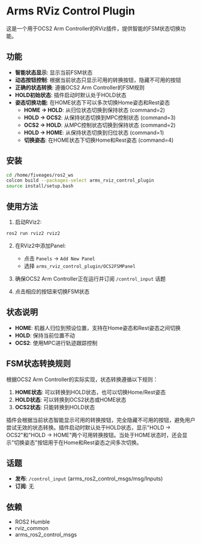 # Arms RViz Control Plugin

这是一个用于OCS2 Arm Controller的RViz插件，提供智能的FSM状态切换功能。

## 功能

- **智能状态显示**: 显示当前FSM状态
- **动态按钮控制**: 根据当前状态只显示可用的转换按钮，隐藏不可用的按钮
- **正确的状态转换**: 遵循OCS2 Arm Controller的FSM规则
- **HOLD初始状态**: 插件启动时默认处于HOLD状态
- **姿态切换功能**: 在HOME状态下可以多次切换Home姿态和Rest姿态
  - **HOME → HOLD**: 从归位状态切换到保持状态 (command=2)
  - **HOLD → OCS2**: 从保持状态切换到MPC控制状态 (command=3)  
  - **OCS2 → HOLD**: 从MPC控制状态切换到保持状态 (command=2)
  - **HOLD → HOME**: 从保持状态切换到归位状态 (command=1)
  - **切换姿态**: 在HOME状态下切换Home和Rest姿态 (command=4)

## 安装

```bash
cd /home/fiveages/ros2_ws
colcon build --packages-select arms_rviz_control_plugin
source install/setup.bash
```

## 使用方法

1. 启动RViz2:
```bash
ros2 run rviz2 rviz2
```

2. 在RViz2中添加Panel:
   - 点击 `Panels` → `Add New Panel`
   - 选择 `arms_rviz_control_plugin/OCS2FSMPanel`

3. 确保OCS2 Arm Controller正在运行并订阅 `/control_input` 话题

4. 点击相应的按钮来切换FSM状态

## 状态说明

- **HOME**: 机器人归位到预设位置，支持在Home姿态和Rest姿态之间切换
- **HOLD**: 保持当前位置不动
- **OCS2**: 使用MPC进行轨迹跟踪控制

## FSM状态转换规则

根据OCS2 Arm Controller的实际实现，状态转换遵循以下规则：

1. **HOME状态**: 可以转换到HOLD状态，也可以切换Home/Rest姿态
2. **HOLD状态**: 可以转换到OCS2状态或HOME状态
3. **OCS2状态**: 只能转换到HOLD状态

插件会根据当前状态智能显示可用的转换按钮，完全隐藏不可用的按钮，避免用户尝试无效的状态转换。插件启动时默认处于HOLD状态，显示"HOLD → OCS2"和"HOLD → HOME"两个可用转换按钮。当处于HOME状态时，还会显示"切换姿态"按钮用于在Home和Rest姿态之间多次切换。

## 话题

- **发布**: `/control_input` (arms_ros2_control_msgs/msg/Inputs)
- **订阅**: 无

## 依赖

- ROS2 Humble
- rviz_common
- arms_ros2_control_msgs
